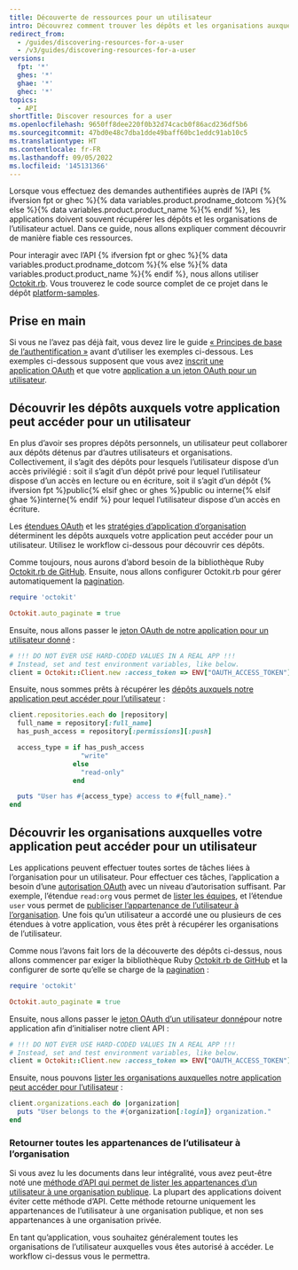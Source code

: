 ```yaml
---
title: Découverte de ressources pour un utilisateur
intro: Découvrez comment trouver les dépôts et les organisations auxquels votre application peut accéder pour un utilisateur de manière fiable pour vos requêtes authentifiées auprès de l’API REST.
redirect_from:
  - /guides/discovering-resources-for-a-user
  - /v3/guides/discovering-resources-for-a-user
versions:
  fpt: '*'
  ghes: '*'
  ghae: '*'
  ghec: '*'
topics:
  - API
shortTitle: Discover resources for a user
ms.openlocfilehash: 9650ff8dee220f0b32d74cacb0f86acd236df5b6
ms.sourcegitcommit: 47bd0e48c7dba1dde49baff60bc1eddc91ab10c5
ms.translationtype: HT
ms.contentlocale: fr-FR
ms.lasthandoff: 09/05/2022
ms.locfileid: '145131366'
---
```

Lorsque vous effectuez des demandes authentifiées auprès de l’API {% ifversion fpt or ghec %}{% data variables.product.prodname_dotcom %}{% else %}{% data variables.product.product_name %}{% endif %}, les applications doivent souvent récupérer les dépôts et les organisations de l’utilisateur actuel. Dans ce guide, nous allons expliquer comment découvrir de manière fiable ces ressources.

Pour interagir avec l’API {% ifversion fpt or ghec %}{% data variables.product.prodname_dotcom %}{% else %}{% data variables.product.product_name %}{% endif %}, nous allons utiliser [Octokit.rb][octokit.rb]. Vous trouverez le code source complet de ce projet dans le dépôt [platform-samples][platform samples].

## Prise en main

Si vous ne l’avez pas déjà fait, vous devez lire le guide [« Principes de base de l’authentification »][basics-of-authentication] avant d’utiliser les exemples ci-dessous. Les exemples ci-dessous supposent que vous avez [inscrit une application OAuth][register-oauth-app] et que votre [application a un jeton OAuth pour un utilisateur][make-authenticated-request-for-user].

## Découvrir les dépôts auxquels votre application peut accéder pour un utilisateur

En plus d’avoir ses propres dépôts personnels, un utilisateur peut collaborer aux dépôts détenus par d’autres utilisateurs et organisations. Collectivement, il s’agit des dépôts pour lesquels l’utilisateur dispose d’un accès privilégié : soit il s’agit d’un dépôt privé pour lequel l’utilisateur dispose d’un accès en lecture ou en écriture, soit il s’agit d’un dépôt {% ifversion fpt %}public{% elsif ghec or ghes %}public ou interne{% elsif ghae %}interne{% endif %} pour lequel l’utilisateur dispose d’un accès en écriture.

Les [étendues OAuth][scopes] et les [stratégies d’application d’organisation][oap] déterminent les dépôts auxquels votre application peut accéder pour un utilisateur. Utilisez le workflow ci-dessous pour découvrir ces dépôts.

Comme toujours, nous aurons d’abord besoin de la bibliothèque Ruby [Octokit.rb de GitHub][octokit.rb]. Ensuite, nous allons configurer Octokit.rb pour gérer automatiquement la [pagination][pagination].

``` ruby
require 'octokit'

Octokit.auto_paginate = true
```

Ensuite, nous allons passer le [jeton OAuth de notre application pour un utilisateur donné][make-authenticated-request-for-user] :

``` ruby
# !!! DO NOT EVER USE HARD-CODED VALUES IN A REAL APP !!!
# Instead, set and test environment variables, like below.
client = Octokit::Client.new :access_token => ENV["OAUTH_ACCESS_TOKEN"]
```

Ensuite, nous sommes prêts à récupérer les [dépôts auxquels notre application peut accéder pour l’utilisateur][list-repositories-for-current-user] :

``` ruby
client.repositories.each do |repository|
  full_name = repository[:full_name]
  has_push_access = repository[:permissions][:push]

  access_type = if has_push_access
                  "write"
                else
                  "read-only"
                end

  puts "User has #{access_type} access to #{full_name}."
end
```

## Découvrir les organisations auxquelles votre application peut accéder pour un utilisateur

Les applications peuvent effectuer toutes sortes de tâches liées à l’organisation pour un utilisateur. Pour effectuer ces tâches, l’application a besoin d’une [autorisation OAuth][scopes] avec un niveau d’autorisation suffisant. Par exemple, l’étendue `read:org` vous permet de [lister les équipes][list-teams], et l’étendue `user` vous permet de [publiciser l’appartenance de l’utilisateur à l’organisation][publicize-membership]. Une fois qu’un utilisateur a accordé une ou plusieurs de ces étendues à votre application, vous êtes prêt à récupérer les organisations de l’utilisateur.

Comme nous l’avons fait lors de la découverte des dépôts ci-dessus, nous allons commencer par exiger la bibliothèque Ruby [Octokit.rb de GitHub][octokit.rb] et la configurer de sorte qu’elle se charge de la [ pagination][pagination] :

``` ruby
require 'octokit'

Octokit.auto_paginate = true
```

Ensuite, nous allons passer le [jeton OAuth d’un utilisateur donné][make-authenticated-request-for-user]pour notre application afin d’initialiser notre client API :

``` ruby
# !!! DO NOT EVER USE HARD-CODED VALUES IN A REAL APP !!!
# Instead, set and test environment variables, like below.
client = Octokit::Client.new :access_token => ENV["OAUTH_ACCESS_TOKEN"]
```

Ensuite, nous pouvons [lister les organisations auxquelles notre application peut accéder pour l’utilisateur][list-orgs-for-current-user] :

``` ruby
client.organizations.each do |organization|
  puts "User belongs to the #{organization[:login]} organization."
end
```

### Retourner toutes les appartenances de l’utilisateur à l’organisation

Si vous avez lu les documents dans leur intégralité, vous avez peut-être noté une [méthode d’API qui permet de lister les appartenances d’un utilisateur à une organisation publique][list-public-orgs]. La plupart des applications doivent éviter cette méthode d’API. Cette méthode retourne uniquement les appartenances de l’utilisateur à une organisation publique, et non ses appartenances à une organisation privée.

En tant qu’application, vous souhaitez généralement toutes les organisations de l’utilisateur auxquelles vous êtes autorisé à accéder. Le workflow ci-dessus vous le permettra.

[basics-of-authentication]: /rest/guides/basics-of-authentication
[list-public-orgs]: /rest/reference/orgs#list-organizations-for-a-user
[list-repositories-for-current-user]: /rest/reference/repos#list-repositories-for-the-authenticated-user
[list-orgs-for-current-user]: /rest/reference/orgs#list-organizations-for-the-authenticated-user
[list-teams]: /rest/reference/teams#list-teams
[make-authenticated-request-for-user]: /rest/guides/basics-of-authentication#making-authenticated-requests
[oap]: https://developer.github.com/changes/2015-01-19-an-integrators-guide-to-organization-application-policies/
[octokit.rb]: https://github.com/octokit/octokit.rb
[pagination]: /rest#pagination
[platform samples]: https://github.com/github/platform-samples/tree/master/api/ruby/discovering-resources-for-a-user
[publicize-membership]: /rest/reference/orgs#set-public-organization-membership-for-the-authenticated-user
[register-oauth-app]: /rest/guides/basics-of-authentication#registering-your-app
[scopes]: /apps/building-oauth-apps/understanding-scopes-for-oauth-apps/
